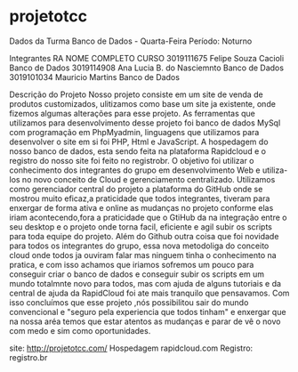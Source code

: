 # projetotcc
Dados da Turma
Banco de Dados - Quarta-Feira
Período: Noturno

Integrantes
RA	        NOME COMPLETO	              CURSO
3019111675	Felipe Souza Cacioli	      Banco de Dados
3019114908	Ana Lucia B. do Nasciemnto	Banco de Dados
3019101034	Mauricio Martins	          Banco de Dados

Descrição do Projeto
Nosso projeto consiste em um site de venda de produtos customizados, ulitizamos como base um site ja existente, onde fizemos algumas alterações para esse projeto. 
As ferramentas que utilizamos para desenvolvimento desse projeto foi banco de dados MySql com programação em PhpMyadmin, linguagens que utilizamos para 
desenvolver o site em si foi PHP, Html e JavaScript. 
A hospedagem do nosso banco de dados, esta sendo feita na plataforma Rapidcloud e o registro do nosso site foi feito no registrobr.
O objetivo foi utilizar o conhecimento dos integrantes do grupo em desenvolvimento Web e utiliza-los no novo conceito de Cloud e gerenciamento centralizado.
Utilizamos como gerenciador central do projeto a plataforma do GitHub onde se mostrou muito eficaz,a praticidade que todos integrantes, tiveram para enxergar
de forma ativa e online as mudanças no projeto conforme elas iriam acontecendo,fora a praticidade que o GtiHub da na integração entre o seu desktop e o projeto onde torna facil, eficiente e agil subir os scripts para toda equipe do projeto.
Além do Github outra coisa que foi novidade para todos os integrantes do grupo, essa nova metodoliga do conceito cloud onde todos ja ouviram falar mas ninguem tinha o conhecimento na pratica, e com isso achamos que iriamos sofremos um pouco para conseguir criar o banco de dados e conseguir subir os scripts em um mundo totalmnte novo para todos, mas com ajuda de alguns tutoriais e da central de ajuda da RapidCloud foi ate mais tranquilo que pensavamos.
Com isso concluímos que esse projeto ,nós possibilitou sair do mundo convencional e "seguro pela experiencia que todos tinham" e enxergar que na nossa aréa temos que estar atentos as mudanças e parar de vê o novo com medo e sim como oportunidades.

site: http://projetotcc.com/
Hospedagem rapidcloud.com
Registro: registro.br

